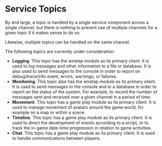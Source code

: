 # Service Topics

By and large, a topic is handled by a single service component across a single channel, but there is nothing to prevent use of multiple channels for a given topic if it makes sense to do so.

Likewise, multiple topics can be handled on the same channel.


The following topics are currently under consideration:

* **Logging**. This topic has the wiretap module as its primary client. It is used to log messages and other information to a file or database. It is also used to send messages to the console in order to report on debug/trace/info event, errors, warnings, or failures.
 * **Monitoring**. This topic also has the wiretap module as its primary client. It is used to send messages to the console and to a database in order to report on the status of the system. For example, to record the number of messages sent and received over a given channel in a period of time.
 * **Movement**. This topic has a game play module as its primary client. It is used to manage movement of avatars around the game world, for example on a map or within a scene.
 * **Timeline**. This topic has a game play module as its primary client. It is used to direct the development of events according to a script, or to track the in-game date-time progression in relation to game activities.
 * **Chat**. This topic has a game play module as its primary client. It is used to handle communications between players.
